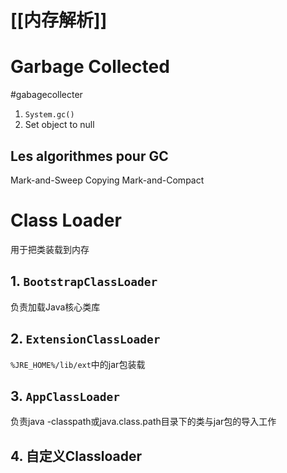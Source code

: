 
# [[内存解析]]

# Garbage Collected
#gabagecollecter

1. `System.gc()`
2. Set object to null

## Les algorithmes pour GC

Mark-and-Sweep
Copying
Mark-and-Compact

# Class Loader

用于把类装载到内存

## 1. `BootstrapClassLoader`

负责加载Java核心类库

## 2. `ExtensionClassLoader`

`%JRE_HOME%/lib/ext`中的jar包装载

## 3. `AppClassLoader`

负责java -classpath或java.class.path目录下的类与jar包的导入工作

## 4. 自定义Classloader
